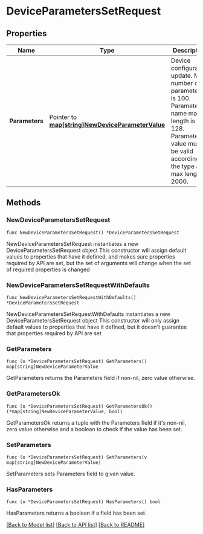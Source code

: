 # DeviceParametersSetRequest

## Properties

Name | Type | Description | Notes
------------ | ------------- | ------------- | -------------
**Parameters** | Pointer to [**map[string]NewDeviceParameterValue**](NewDeviceParameterValue.md) | Device configuration update. Max number of parameters is 100. Parameter name max length is 128. Parameter value must be valid according to the type and max length is 2000. | [optional] 

## Methods

### NewDeviceParametersSetRequest

`func NewDeviceParametersSetRequest() *DeviceParametersSetRequest`

NewDeviceParametersSetRequest instantiates a new DeviceParametersSetRequest object
This constructor will assign default values to properties that have it defined,
and makes sure properties required by API are set, but the set of arguments
will change when the set of required properties is changed

### NewDeviceParametersSetRequestWithDefaults

`func NewDeviceParametersSetRequestWithDefaults() *DeviceParametersSetRequest`

NewDeviceParametersSetRequestWithDefaults instantiates a new DeviceParametersSetRequest object
This constructor will only assign default values to properties that have it defined,
but it doesn't guarantee that properties required by API are set

### GetParameters

`func (o *DeviceParametersSetRequest) GetParameters() map[string]NewDeviceParameterValue`

GetParameters returns the Parameters field if non-nil, zero value otherwise.

### GetParametersOk

`func (o *DeviceParametersSetRequest) GetParametersOk() (*map[string]NewDeviceParameterValue, bool)`

GetParametersOk returns a tuple with the Parameters field if it's non-nil, zero value otherwise
and a boolean to check if the value has been set.

### SetParameters

`func (o *DeviceParametersSetRequest) SetParameters(v map[string]NewDeviceParameterValue)`

SetParameters sets Parameters field to given value.

### HasParameters

`func (o *DeviceParametersSetRequest) HasParameters() bool`

HasParameters returns a boolean if a field has been set.


[[Back to Model list]](../README.md#documentation-for-models) [[Back to API list]](../README.md#documentation-for-api-endpoints) [[Back to README]](../README.md)



